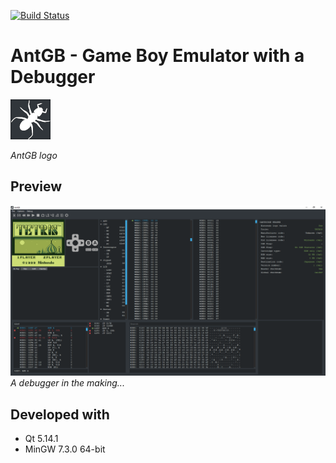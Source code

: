 [![Build Status](https://travis-ci.com/ihonen/antgb.svg?branch=master)](https://travis-ci.com/ihonen/antgb)

# AntGB - Game Boy Emulator with a Debugger
![](assets/logo_small.png)

*AntGB logo*

## Preview

![](assets/preview.png)
*A debugger in the making...*

## Developed with
- Qt 5.14.1
- MinGW 7.3.0 64-bit
